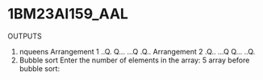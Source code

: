 # 1BM23AI159_AAL
OUTPUTS
1. nqueens
Arrangement 1
..Q.
Q...
...Q
.Q..
Arrangement 2
.Q..
...Q
Q...
..Q.
2. Bubble sort
Enter the number of elements in the array: 5
array before bubble sort:
